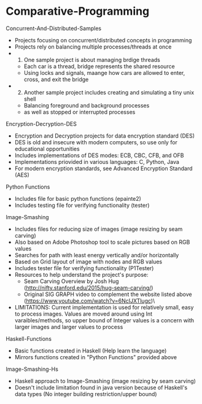 # Comparative-Programming

Concurrent-And-Distributed-Samples
- Projects focusing on concurrent/distributed concepts in programming
- Projects rely on balancing multiple processes/threads at once
- 1) One sample project is about managing brdige threads
  - Each car is a thread, bridge represents the shared resource
  - Using locks and signals, maange how cars are allowed to enter, cross, and exit the bridge
- 2) Another sample project includes creating and simulating a tiny unix shell
  - Balancing foreground and background processes
  - as well as stopped or interrupted processes

Encryption-Decryption-DES
- Encryption and Decryption projects for data encryption standard (DES)
- DES is old and insecure with modern computers, so use only for educational opportunities
- Includes implementations of DES modes: ECB, CBC, CFB, and OFB
- Implementations priovided in various languages: C, Python, Java
- For modern encryption standards, see Advanced Encryption Standard (AES)

Python Functions
- Includes file for basic python functions (epainte2)
- Includes testing file for verifying functionality (tester)

Image-Smashing
- Includes files for reducing size of images (image resizing by seam carving)
- Also based on Adobe Photoshop tool to scale pictures based on RGB values
- Searches for path with least energy vertically and/or horizontally
- Based on Grid layout of image with nodes and RGB values
- Includes tester file for verifying functionality (P1Tester)
- Resources to help understand the project's purpose:
  - Seam Carving Overview by Josh Hug (http://nifty.stanford.edu/2015/hug-seam-carving/)
  - Original SIG GRAPH video to complement the website listed above (https://www.youtube.com/watch?v=6NcIJXTlugc)\
- LIMITATIONS: Current implementation is used for relatively small, easy to process images. Values are moved
  around using Int varaibles/methods, so upper bound of Integer values is a concern with larger images and 
  larger values to process

Haskell-Functions
- Basic functions created in Haskell (Help learn the language)
- Mirrors functions created in "Python Functions" provided above

Image-Smashing-Hs 
- Haskell approach to Image-Smashing (image resizing by seam carving)
- Doesn't include limitation found in java version because of Haskell's data types
  (No integer building restriction/upper bound)
